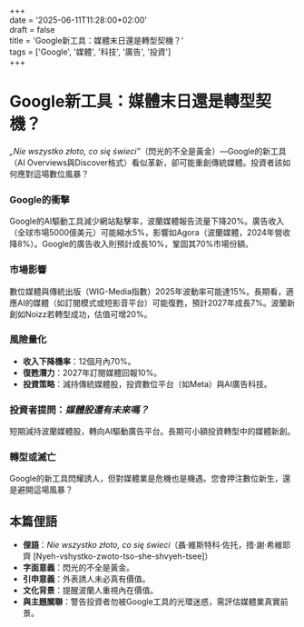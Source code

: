 +++  
date = '2025-06-11T11:28:00+02:00'  
draft = false  
title = 'Google新工具：媒體末日還是轉型契機？'  
tags = ['Google', '媒體', '科技', '廣告', '投資']  
+++

# Google新工具：媒體末日還是轉型契機？

*„Nie wszystko złoto, co się świeci”*（閃光的不全是黃金）—Google的新工具（AI Overviews與Discover格式）看似革新，卻可能重創傳統媒體。投資者該如何應對這場數位風暴？

### Google的衝擊  
Google的AI驅動工具減少網站點擊率，波蘭媒體報告流量下降20%。廣告收入（全球市場5000億美元）可能縮水5%，影響如Agora（波蘭媒體，2024年營收降8%）。Google的廣告收入則預計成長10%，鞏固其70%市場份額。

### 市場影響  
數位媒體與傳統出版（WIG-Media指數）2025年波動率可能達15%。長期看，適應AI的媒體（如訂閱模式或短影音平台）可能復甦，預計2027年成長7%。波蘭新創如Noizz若轉型成功，估值可增20%。

### 風險量化  
- **收入下降機率**：12個月內70%。  
- **復甦潛力**：2027年訂閱媒體回報10%。  
- **投資策略**：減持傳統媒體股，投資數位平台（如Meta）與AI廣告科技。  

### 投資者提問：*媒體股還有未來嗎？*  
短期減持波蘭媒體股，轉向AI驅動廣告平台。長期可小額投資轉型中的媒體新創。  

### 轉型或滅亡  
Google的新工具閃耀誘人，但對媒體業是危機也是機遇。您會押注數位新生，還是避開這場風暴？

## 本篇俚語  
- **俚語**：*Nie wszystko złoto, co się świeci*（聶·維斯特科·佐托，措·謝·希維耶齊 [Nyeh-vshystko-zwoto-tso-she-shvyeh-tsee]）  
- **字面意義**：閃光的不全是黃金。  
- **引申意義**：外表誘人未必真有價值。  
- **文化背景**：提醒波蘭人重視內在價值。  
- **與主題關聯**：警告投資者勿被Google工具的光環迷惑，需評估媒體業真實前景。